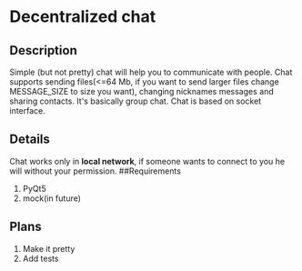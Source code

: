 # Decentralized chat
## Description
Simple (but not pretty) chat will help you to communicate with people. Chat supports sending files(<=64 Mb, if you want to send larger files change MESSAGE_SIZE to size you want), changing nicknames messages and sharing contacts.
 It's basically group chat. Chat is based on socket interface.
## Details
Chat works only in **local network**, if someone wants to connect to you he will without your permission.
##Requirements
1. PyQt5
2. mock(in future)
## Plans
1. Make it pretty
2. Add tests